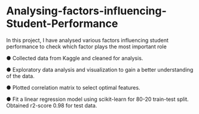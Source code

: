 # Analysing-factors-influencing-Student-Performance
In this project, I have analysed various factors influencing student performance to check which factor plays the most important role

● Collected data from Kaggle and cleaned for analysis.

● Exploratory data analysis and visualization to gain a better
understanding of the data.

● Plotted correlation matrix to select optimal features.

● Fit a linear regression model using scikit-learn for 80-20 train-test
split. Obtained r2-score 0.98 for test data.
